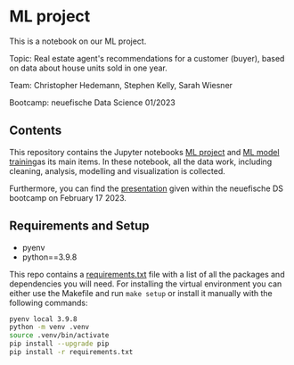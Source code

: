 # ML project
This is a notebook on our ML project.


Topic: Real estate agent's recommendations for a customer (buyer), based on data about house units sold in one year.

Team: Christopher Hedemann, Stephen Kelly, Sarah Wiesner

Bootcamp: neuefische Data Science 01/2023

## Contents

This repository contains the Jupyter notebooks [ML project](./ml_project_notebook.ipynb) and [ML model training](./ml_model_training.ipynb)as its main items. In these notebook, all the data work, including cleaning, analysis, modelling and visualization is collected. 

Furthermore, you can find the [presentation](./Abofa.pdf) given within the neuefische DS bootcamp on February 17 2023.


## Requirements and Setup

- pyenv
- python==3.9.8


This repo contains a [requirements.txt](./requirements.txt) file with a list of all the packages and dependencies you will need.
For installing the virtual environment you can either use the Makefile and run `make setup` or install it manually with the following commands: 

```Bash
pyenv local 3.9.8
python -m venv .venv
source .venv/bin/activate
pip install --upgrade pip
pip install -r requirements.txt
```
